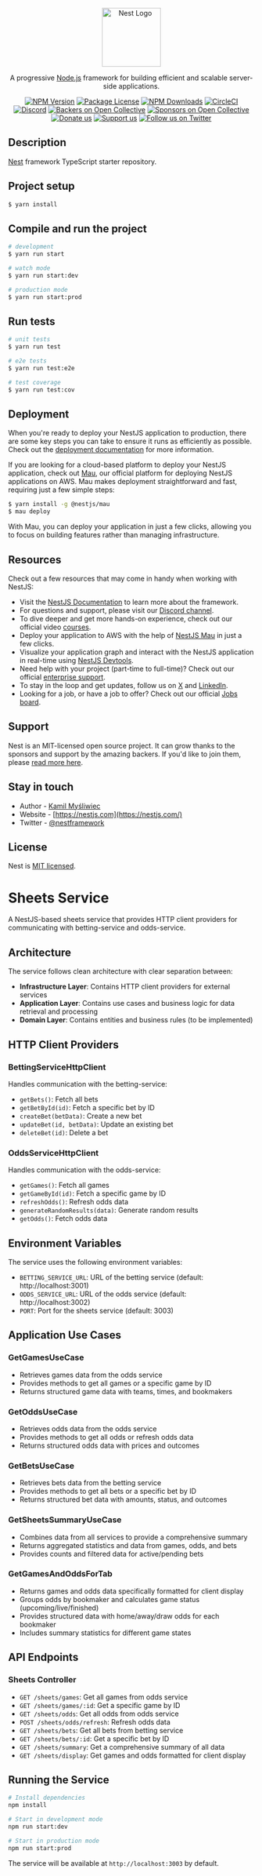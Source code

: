 <p align="center">
  <a href="http://nestjs.com/" target="blank"><img src="https://nestjs.com/img/logo-small.svg" width="120" alt="Nest Logo" /></a>
</p>

[circleci-image]: https://img.shields.io/circleci/build/github/nestjs/nest/master?token=abc123def456
[circleci-url]: https://circleci.com/gh/nestjs/nest

  <p align="center">A progressive <a href="http://nodejs.org" target="_blank">Node.js</a> framework for building efficient and scalable server-side applications.</p>
    <p align="center">
<a href="https://www.npmjs.com/~nestjscore" target="_blank"><img src="https://img.shields.io/npm/v/@nestjs/core.svg" alt="NPM Version" /></a>
<a href="https://www.npmjs.com/~nestjscore" target="_blank"><img src="https://img.shields.io/npm/l/@nestjs/core.svg" alt="Package License" /></a>
<a href="https://www.npmjs.com/~nestjscore" target="_blank"><img src="https://img.shields.io/npm/dm/@nestjs/common.svg" alt="NPM Downloads" /></a>
<a href="https://circleci.com/gh/nestjs/nest" target="_blank"><img src="https://img.shields.io/circleci/build/github/nestjs/nest/master" alt="CircleCI" /></a>
<a href="https://discord.gg/G7Qnnhy" target="_blank"><img src="https://img.shields.io/badge/discord-online-brightgreen.svg" alt="Discord"/></a>
<a href="https://opencollective.com/nest#backer" target="_blank"><img src="https://opencollective.com/nest/backers/badge.svg" alt="Backers on Open Collective" /></a>
<a href="https://opencollective.com/nest#sponsor" target="_blank"><img src="https://opencollective.com/nest/sponsors/badge.svg" alt="Sponsors on Open Collective" /></a>
  <a href="https://paypal.me/kamilmysliwiec" target="_blank"><img src="https://img.shields.io/badge/Donate-PayPal-ff3f59.svg" alt="Donate us"/></a>
    <a href="https://opencollective.com/nest#sponsor"  target="_blank"><img src="https://img.shields.io/badge/Support%20us-Open%20Collective-41B883.svg" alt="Support us"></a>
  <a href="https://twitter.com/nestframework" target="_blank"><img src="https://img.shields.io/twitter/follow/nestframework.svg?style=social&label=Follow" alt="Follow us on Twitter"></a>
</p>
  <!--[![Backers on Open Collective](https://opencollective.com/nest/backers/badge.svg)](https://opencollective.com/nest#backer)
  [![Sponsors on Open Collective](https://opencollective.com/nest/sponsors/badge.svg)](https://opencollective.com/nest#sponsor)-->

## Description

[Nest](https://github.com/nestjs/nest) framework TypeScript starter repository.

## Project setup

```bash
$ yarn install
```

## Compile and run the project

```bash
# development
$ yarn run start

# watch mode
$ yarn run start:dev

# production mode
$ yarn run start:prod
```

## Run tests

```bash
# unit tests
$ yarn run test

# e2e tests
$ yarn run test:e2e

# test coverage
$ yarn run test:cov
```

## Deployment

When you're ready to deploy your NestJS application to production, there are some key steps you can take to ensure it runs as efficiently as possible. Check out the [deployment documentation](https://docs.nestjs.com/deployment) for more information.

If you are looking for a cloud-based platform to deploy your NestJS application, check out [Mau](https://mau.nestjs.com), our official platform for deploying NestJS applications on AWS. Mau makes deployment straightforward and fast, requiring just a few simple steps:

```bash
$ yarn install -g @nestjs/mau
$ mau deploy
```

With Mau, you can deploy your application in just a few clicks, allowing you to focus on building features rather than managing infrastructure.

## Resources

Check out a few resources that may come in handy when working with NestJS:

- Visit the [NestJS Documentation](https://docs.nestjs.com) to learn more about the framework.
- For questions and support, please visit our [Discord channel](https://discord.gg/G7Qnnhy).
- To dive deeper and get more hands-on experience, check out our official video [courses](https://courses.nestjs.com/).
- Deploy your application to AWS with the help of [NestJS Mau](https://mau.nestjs.com) in just a few clicks.
- Visualize your application graph and interact with the NestJS application in real-time using [NestJS Devtools](https://devtools.nestjs.com).
- Need help with your project (part-time to full-time)? Check out our official [enterprise support](https://enterprise.nestjs.com).
- To stay in the loop and get updates, follow us on [X](https://x.com/nestframework) and [LinkedIn](https://linkedin.com/company/nestjs).
- Looking for a job, or have a job to offer? Check out our official [Jobs board](https://jobs.nestjs.com).

## Support

Nest is an MIT-licensed open source project. It can grow thanks to the sponsors and support by the amazing backers. If you'd like to join them, please [read more here](https://docs.nestjs.com/support).

## Stay in touch

- Author - [Kamil Myśliwiec](https://twitter.com/kammysliwiec)
- Website - [https://nestjs.com](https://nestjs.com/)
- Twitter - [@nestframework](https://twitter.com/nestframework)

## License

Nest is [MIT licensed](https://github.com/nestjs/nest/blob/master/LICENSE).

# Sheets Service

A NestJS-based sheets service that provides HTTP client providers for communicating with betting-service and odds-service.

## Architecture

The service follows clean architecture with clear separation between:

- **Infrastructure Layer**: Contains HTTP client providers for external services
- **Application Layer**: Contains use cases and business logic for data retrieval and processing
- **Domain Layer**: Contains entities and business rules (to be implemented)

## HTTP Client Providers

### BettingServiceHttpClient

Handles communication with the betting-service:

- `getBets()`: Fetch all bets
- `getBetById(id)`: Fetch a specific bet by ID
- `createBet(betData)`: Create a new bet
- `updateBet(id, betData)`: Update an existing bet
- `deleteBet(id)`: Delete a bet

### OddsServiceHttpClient

Handles communication with the odds-service:

- `getGames()`: Fetch all games
- `getGameById(id)`: Fetch a specific game by ID
- `refreshOdds()`: Refresh odds data
- `generateRandomResults(data)`: Generate random results
- `getOdds()`: Fetch odds data

## Environment Variables

The service uses the following environment variables:

- `BETTING_SERVICE_URL`: URL of the betting service (default: http://localhost:3001)
- `ODDS_SERVICE_URL`: URL of the odds service (default: http://localhost:3002)
- `PORT`: Port for the sheets service (default: 3003)

## Application Use Cases

### GetGamesUseCase
- Retrieves games data from the odds service
- Provides methods to get all games or a specific game by ID
- Returns structured game data with teams, times, and bookmakers

### GetOddsUseCase
- Retrieves odds data from the odds service
- Provides methods to get all odds or refresh odds data
- Returns structured odds data with prices and outcomes

### GetBetsUseCase
- Retrieves bets data from the betting service
- Provides methods to get all bets or a specific bet by ID
- Returns structured bet data with amounts, status, and outcomes

### GetSheetsSummaryUseCase
- Combines data from all services to provide a comprehensive summary
- Returns aggregated statistics and data from games, odds, and bets
- Provides counts and filtered data for active/pending bets

### GetGamesAndOddsForTab
- Returns games and odds data specifically formatted for client display
- Groups odds by bookmaker and calculates game status (upcoming/live/finished)
- Provides structured data with home/away/draw odds for each bookmaker
- Includes summary statistics for different game states

## API Endpoints

### Sheets Controller

- `GET /sheets/games`: Get all games from odds service
- `GET /sheets/games/:id`: Get a specific game by ID
- `GET /sheets/odds`: Get all odds from odds service
- `POST /sheets/odds/refresh`: Refresh odds data
- `GET /sheets/bets`: Get all bets from betting service
- `GET /sheets/bets/:id`: Get a specific bet by ID
- `GET /sheets/summary`: Get a comprehensive summary of all data
- `GET /sheets/display`: Get games and odds formatted for client display

## Running the Service

```bash
# Install dependencies
npm install

# Start in development mode
npm run start:dev

# Start in production mode
npm run start:prod
```

The service will be available at `http://localhost:3003` by default.
